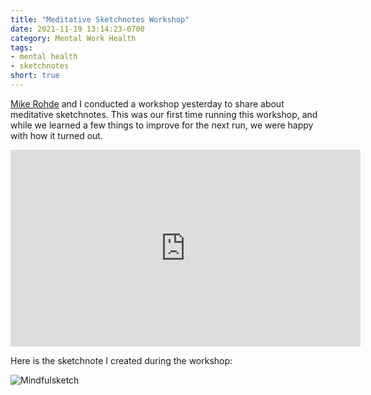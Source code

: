 ```yaml
---
title: "Meditative Sketchnotes Workshop"
date: 2021-11-19 13:14:23-0700
category: Mental Work Health
tags:
- mental health
- sketchnotes
short: true
---
```


[Mike Rohde](https://rohdesign.com) and I conducted a workshop yesterday to share about meditative sketchnotes. This was our first time running this workshop, and while we learned a few things to improve for the next run, we were happy with how it turned out.

<div class="embed-responsive embed-responsive-16by9">
    <iframe class="embed-responsive-item" width="560" height="315" src="https://www.youtube-nocookie.com/embed/F9gUNLwOfOk" frameborder="0" allow="accelerometer; autoplay; encrypted-media; gyroscope; picture-in-picture" allowfullscreen></iframe>
</div>

Here is the sketchnote I created during the workshop:

![Mindfulsketch](https://media.bennorris.com/images/mentalworkhealth/posts/meditative-sketchnote-live-example.jpg)
